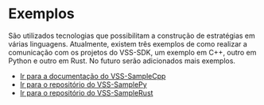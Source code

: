 # Exemplos

São utilizados tecnologias que possibilitam a construção de estratégias em várias linguagens. 
Atualmente, existem três exemplos de como realizar a comunicação com os projetos do VSS-SDK,
um exemplo em C++, outro em Python e outro em Rust. No futuro serão adicionados mais exemplos.

* [Ir para a documentação do VSS-SampleCpp](https://vss-sdk.github.io/cppbook/sample.html)
* [Ir para o repositório do VSS-SamplePy](https://github.com/VSS-SDK/VSS-SamplePy)
* [Ir para o repositório do VSS-SampleRust](https://github.com/VSS-SDK/VSS-SampleRust)
